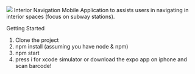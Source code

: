 ![](https://github.com/heyconnie/NYSee/blob/master/images/nysee-24bit-400x135.png?raw=true)
Interior Navigation Mobile Application to assists users in navigating in interior spaces (focus on subway stations). 

Getting Started
1. Clone the project
2. npm install (assuming you have node & npm)
3. npm start
4. press i for xcode simulator or download the expo app on iphone and scan barcode!
